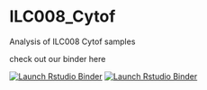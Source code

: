 # ILC008_Cytof
Analysis of ILC008 Cytof samples

check out our binder here
<!-- badges: start -->
[![Launch Rstudio Binder](http://mybinder.org/badge_logo.svg)](https://mybinder.org/v2/gh/RebeccaPPayne/ILC008_Cytof/main?urlpath=rstudio)
[![Launch Rstudio Binder](http://mybinder.org/badge_logo.svg)](https://mybinder.org/v2/gh/RebeccaPPayne/ILC008_Cytof/master?urlpath=rstudio)
<!-- badges: end -->
